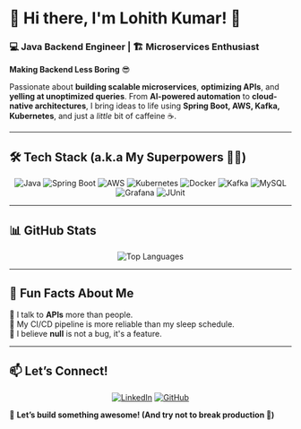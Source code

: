 # 👋 Hi there, I'm Lohith Kumar! 🚀  



### **💻 Java Backend Engineer | 🏗️ Microservices Enthusiast**  

**Making Backend Less Boring** 😎  

Passionate about **building scalable microservices**, **optimizing APIs**, and **yelling at unoptimized queries**. From **AI-powered automation** to **cloud-native architectures**, I bring ideas to life using **Spring Boot, AWS, Kafka, Kubernetes**, and just a *little* bit of caffeine ☕.  

---

## **🛠️ Tech Stack (a.k.a My Superpowers 🦸‍♂️)**  

<p align="center">
  <img src="https://img.shields.io/badge/Java-ED8B00?style=for-the-badge&logo=java&logoColor=white" alt="Java" />
  <img src="https://img.shields.io/badge/Spring Boot-6DB33F?style=for-the-badge&logo=spring&logoColor=white" alt="Spring Boot" />
  <img src="https://img.shields.io/badge/AWS-232F3E?style=for-the-badge&logo=amazonaws&logoColor=white" alt="AWS" />
  <img src="https://img.shields.io/badge/Kubernetes-326CE5?style=for-the-badge&logo=kubernetes&logoColor=white" alt="Kubernetes" />
  <img src="https://img.shields.io/badge/Docker-2496ED?style=for-the-badge&logo=docker&logoColor=white" alt="Docker" />
  <img src="https://img.shields.io/badge/Kafka-231F20?style=for-the-badge&logo=apachekafka&logoColor=white" alt="Kafka" />
  <img src="https://img.shields.io/badge/MySQL-4479A1?style=for-the-badge&logo=mysql&logoColor=white" alt="MySQL" />
  <img src="https://img.shields.io/badge/Grafana-F46800?style=for-the-badge&logo=grafana&logoColor=white" alt="Grafana" />
  <img src="https://img.shields.io/badge/JUnit-25A162?style=for-the-badge&logo=junit5&logoColor=white" alt="JUnit" />
</p>

---

## **📊 GitHub Stats**  

<p align="center">
  <img src="https://github-readme-stats.vercel.app/api/top-langs/?username=squid-beast&layout=compact&theme=radical" alt="Top Languages" />
</p>

---

## **🚀 Fun Facts About Me**  

🔹 I talk to **APIs** more than people.  
🔹 My CI/CD pipeline is more reliable than my sleep schedule.  
🔹 I believe **null** is not a bug, it's a feature.

---

## **📫 Let’s Connect!**  

<p align="center">
  <a href="https://www.linkedin.com/in/lknnerukonda/"><img src="https://img.shields.io/badge/LinkedIn-Connect-blue?style=for-the-badge&logo=linkedin" alt="LinkedIn" /></a>
  <a href="https://github.com/squid-beast"><img src="https://img.shields.io/badge/GitHub-Follow-black?style=for-the-badge&logo=github" alt="GitHub" /></a>
</p>

🚀 **Let’s build something awesome! (And try not to break production 🤞)**
